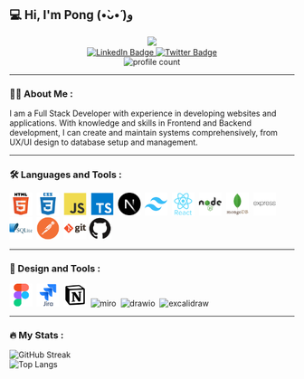## 💻 Hi, I'm Pong (•̀ᴗ•́ )و
<div id="header" align="center">
  <img src="https://user-images.githubusercontent.com/69011963/137184767-79a13ec7-1bb3-4341-a6da-3a149c9c159a.gif" width="200"/>
</div>
<div id="badges" align="center">
  <a href="https://www.linkedin.com/in/watcharapong1996/" target="_blank">
    <img src="https://img.shields.io/badge/LinkedIn-blue?style=for-the-badge&logo=linkedin&logoColor=white" alt="LinkedIn Badge"/>
  </a>
  <a href="https://www.instagram.com/pp.watcharapong/" target="_blank">
    <img src="https://img.shields.io/badge/Instagram-pink?style=for-the-badge&logo=instagram&logoColor=black" alt="Twitter Badge"/>
  </a><br/>
  <img src="https://komarev.com/ghpvc/?username=Voltran1c&style=for-the-badge&color=green" alt="profile count"/>
</div>

---

### :woman_technologist: About Me :
I am a Full Stack Developer with experience in developing websites and applications. With knowledge and skills in Frontend and Backend development, I can create and maintain systems comprehensively, from UX/UI design to database setup and management.

---

### 🛠️ Languages and Tools :
<div>
  <img src="https://github.com/devicons/devicon/blob/master/icons/html5/html5-original-wordmark.svg" title="HTML5" alt="HTML" width="40" height="40"/>&nbsp;
  <img src="https://github.com/devicons/devicon/blob/master/icons/css3/css3-plain-wordmark.svg"  title="CSS3" alt="CSS" width="40" height="40"/>&nbsp;
  <img src="https://github.com/devicons/devicon/blob/master/icons/javascript/javascript-original.svg" title="JavaScript" alt="JavaScript" width="40" height="40"/>&nbsp;
  <img src="https://github.com/devicons/devicon/blob/master/icons/typescript/typescript-original.svg" title="typescript" alt="typescript" width="40" height="40"/>&nbsp;
  <img src="https://github.com/devicons/devicon/blob/master/icons/nextjs/nextjs-original.svg" title="Nextjs" alt="Nextjs" width="40" height="40"/>&nbsp;
  <img src="https://github.com/devicons/devicon/blob/master/icons/tailwindcss/tailwindcss-original.svg" title="Tailwindcss" alt="Tailwindcss" width="40" height="40"/>&nbsp;
  <img src="https://github.com/devicons/devicon/blob/master/icons/react/react-original-wordmark.svg" title="React" alt="React" width="40" height="40"/>&nbsp;
  <img src="https://github.com/devicons/devicon/blob/master/icons/nodejs/nodejs-original-wordmark.svg" title="NodeJS" alt="NodeJS" width="40" height="40"/>&nbsp;
  <img src="https://github.com/devicons/devicon/blob/master/icons/mongodb/mongodb-original-wordmark.svg" title="mongodb" alt="mongodb" width="40" height="40"/>&nbsp;
  <img src="https://github.com/devicons/devicon/blob/master/icons/express/express-original-wordmark.svg" title="express" alt="express" width="40" height="40"/>&nbsp;
  <img src="https://github.com/devicons/devicon/blob/master/icons/sqlite/sqlite-original-wordmark.svg" title="sqlite" alt="sqlite" width="40" height="40"/>&nbsp;
  <img src="https://github.com/devicons/devicon/blob/master/icons/postman/postman-original.svg" title="postman" alt="postman" width="40" height="40"/>&nbsp;
  <img src="https://github.com/devicons/devicon/blob/master/icons/git/git-original-wordmark.svg" title="Git" **alt="Git" width="40" height="40"/>
  <img src="https://github.com/devicons/devicon/blob/master/icons/github/github-original.svg" title="github" **alt="github" width="40" height="40"/>
</div>

---

### 🎨 Design and Tools :
<div>
  <img src="https://github.com/devicons/devicon/blob/master/icons/figma/figma-original.svg" title="figma" alt="figma" width="40" height="40"/>&nbsp;
  <img src="https://github.com/devicons/devicon/blob/master/icons/jira/jira-original-wordmark.svg"  title="jira" alt="jira" width="40" height="40"/>&nbsp;
  <img src="https://github.com/devicons/devicon/blob/master/icons/notion/notion-original.svg" title="notion" alt="notion" width="40" height="40"/>&nbsp;
  <img src="https://store-images.s-microsoft.com/image/apps.47763.13959754522315136.87be3224-9693-4fd4-8cd4-af6362fb8d37.b3c24453-164b-4d03-b561-e77aec7c076a" title="miro" alt="miro" width="40" height="40"/>&nbsp;
  <img src="https://miro.medium.com/v2/resize:fit:267/1*CalM6rOuHxReY6W-rE01lw.png" title="drawio" alt="drawio" width="40" height="40"/>&nbsp;
  <img src="https://images.g2crowd.com/uploads/product/image/large_detail/large_detail_4faa9d4c43f2c79f9bee4a0ac10bd9ec/excalidraw.png" title="excalidraw" alt="excalidraw" width="40" height="40"/>&nbsp;
</div>

---

### :fire: My Stats :
![GitHub Streak](http://github-readme-streak-stats.herokuapp.com?user=Voltran1c&theme=merko&background=000000)<br/>
![Top Langs](https://github-readme-stats.vercel.app/api/top-langs/?username=Voltran1c&layout=compact&theme=vision-friendly-dark)
